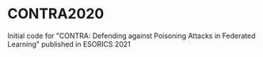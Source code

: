 # CONTRA2020
Initial code for "CONTRA: Defending against Poisoning Attacks in Federated Learning" published in ESORICS 2021
